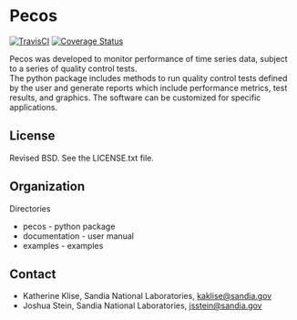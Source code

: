Pecos
=======================================

[![TravisCI](https://travis-ci.org/kaklise/pecos.svg?branch=master)](https://travis-ci.org/kaklise/pecos)
[![Coverage Status](https://coveralls.io/repos/github/kaklise/pecos/badge.svg?branch=master)](https://coveralls.io/github/kaklise/pecos?branch=master)

Pecos was developed to monitor performance of time series data, 
subject to a series of quality control tests.  
The python package includes methods to 
run quality control tests defined by the user
and generate reports which include performance metrics, test results, and graphics.
The software can be customized for specific applications. 

License
------------

Revised BSD.  See the LICENSE.txt file.

Organization
------------

Directories
  * pecos - python package
  * documentation - user manual
  * examples - examples

Contact
-------
   * Katherine Klise, Sandia National Laboratories, kaklise@sandia.gov
   * Joshua Stein, Sandia National Laboratories, jsstein@sandia.gov

